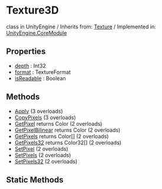 # Texture3D
class in UnityEngine
 / Inherits from: <a href="https://docs.unity3d.com/6000.0/Documentation/ScriptReference/Texture.html" target="_blank">Texture</a> / Implemented in: <a href="https://docs.unity3d.com/6000.0/Documentation/ScriptReference/UnityEngine.CoreModule.html" target="_blank">UnityEngine.CoreModule</a>
## Properties
- <a href="https://docs.unity3d.com/6000.0/Documentation/ScriptReference/Texture3D-depth.html" target="_blank">depth</a> : Int32
- <a href="https://docs.unity3d.com/6000.0/Documentation/ScriptReference/Texture3D-format.html" target="_blank">format</a> : TextureFormat
- <a href="https://docs.unity3d.com/6000.0/Documentation/ScriptReference/Texture3D-isReadable.html" target="_blank">isReadable</a> : Boolean
## Methods
- <a href="https://docs.unity3d.com/6000.0/Documentation/ScriptReference/Texture3D.Apply.html" target="_blank">Apply</a> (3 overloads)
- <a href="https://docs.unity3d.com/6000.0/Documentation/ScriptReference/Texture3D.CopyPixels.html" target="_blank">CopyPixels</a> (3 overloads)
- <a href="https://docs.unity3d.com/6000.0/Documentation/ScriptReference/Texture3D.GetPixel.html" target="_blank">GetPixel</a> returns Color (2 overloads)
- <a href="https://docs.unity3d.com/6000.0/Documentation/ScriptReference/Texture3D.GetPixelBilinear.html" target="_blank">GetPixelBilinear</a> returns Color (2 overloads)
- <a href="https://docs.unity3d.com/6000.0/Documentation/ScriptReference/Texture3D.GetPixels.html" target="_blank">GetPixels</a> returns Color[] (2 overloads)
- <a href="https://docs.unity3d.com/6000.0/Documentation/ScriptReference/Texture3D.GetPixels32.html" target="_blank">GetPixels32</a> returns Color32[] (2 overloads)
- <a href="https://docs.unity3d.com/6000.0/Documentation/ScriptReference/Texture3D.SetPixel.html" target="_blank">SetPixel</a> (2 overloads)
- <a href="https://docs.unity3d.com/6000.0/Documentation/ScriptReference/Texture3D.SetPixels.html" target="_blank">SetPixels</a> (2 overloads)
- <a href="https://docs.unity3d.com/6000.0/Documentation/ScriptReference/Texture3D.SetPixels32.html" target="_blank">SetPixels32</a> (2 overloads)
## Static Methods
